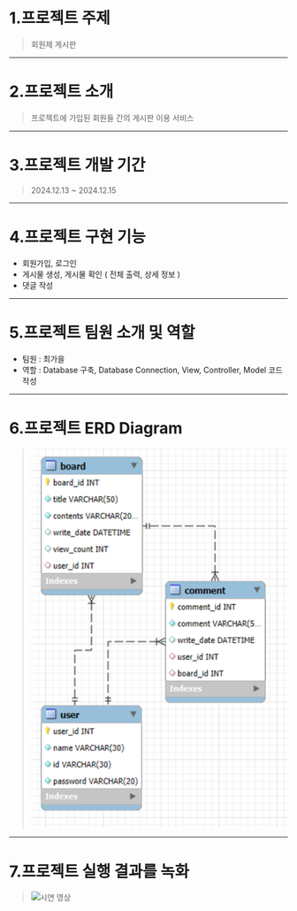 # 1.프로젝트 주제
> 회원제 게시판

---    

# 2.프로젝트 소개
> 프로젝트에 가입된 회원들 간의 게시판 이용 서비스

---

# 3.프로젝트 개발 기간
> 2024.12.13 ~ 2024.12.15

---

# 4.프로젝트 구현 기능
  - 회원가입, 로그인
  - 게시물 생성, 게시물 확인 ( 전체 출력, 상세 정보 )
  - 댓글 작성

---

# 5.프로젝트 팀원 소개 및 역할
  - 팀원 : 최가을
  - 역할 : Database 구축, Database Connection, View, Controller, Model 코드 작성

---

# 6.프로젝트 ERD Diagram
> ![Database_ERD_Diagram](https://github.com/Choi-Ga-Eul/JavaMiniProject_20241213/blob/main/Database_ERD_Diagram.png)

---

# 7.프로젝트 실행 결과를 녹화
> ![시연 영상](https://github.com/Choi-Ga-Eul/JavaMiniProject_20241213/blob/main/Demonstration-video.gif)
